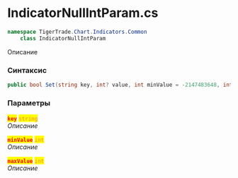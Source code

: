 
# IndicatorNullIntParam.cs
```csharp
namespace TigerTrade.Chart.Indicators.Common  
    class IndicatorNullIntParam
```

Описание

### Синтаксис
```csharp
public bool Set(string key, int? value, int minValue = -2147483648, int maxValue = 2147483647)
```

### Параметры  
<mark style="color:red;">**`key`**</mark> <mark style="color:coral;">`string`</mark>  
 *Описание*  
  
<mark style="color:red;">**`minValue`**</mark> <mark style="color:coral;">`int`</mark>  
 *Описание*  
  
<mark style="color:red;">**`maxValue`**</mark> <mark style="color:coral;">`int`</mark>  
 *Описание*  
  

                    
                    